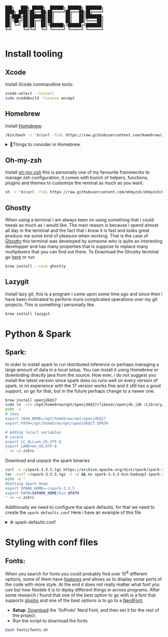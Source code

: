 ```
███╗   ███╗ █████╗  ██████╗ ██████╗ ███████╗
████╗ ████║██╔══██╗██╔════╝██╔═══██╗██╔════╝
██╔████╔██║███████║██║     ██║   ██║███████╗
██║╚██╔╝██║██╔══██║██║     ██║   ██║╚════██║
██║ ╚═╝ ██║██║  ██║╚██████╗╚██████╔╝███████║
╚═╝     ╚═╝╚═╝  ╚═╝ ╚═════╝ ╚═════╝ ╚══════╝
                                            
```

# Install tooling
## Xcode
Install Xcode commandline tools:

```bash
xcode-select --install
sudo xcodebuild -license accept
```
## Homebrew
Install [Homebrew](https://brew.sh/):

```bash
/bin/bash -c "$(curl -fsSL https://raw.githubusercontent.com/Homebrew/install/HEAD/install.sh)"
```

<details>
  <summary>🍺Things to consider in Homebrew.</summary>
Remember that not all the MAC have the arm architecture, some of them could have x86 architecture such as those based on Intel. This was already solved by the team of Homebrew but it is quite nice to take a look and learn a bit more how to make a difference of them both.
[here](https://github.com/orgs/Homebrew/discussions/3223) there is some information related with this issue.
</details>

## Oh-my-zsh
Install [oh-my-zsh](https://ohmyz.sh) this is personally one of my favourite frameworks to manage zsh configuration, it comes with bunch of helpers, functions, plugins and themes to customize the reminal as much as you want.

```bash
sh -c "$(curl -fsSL https://raw.githubusercontent.com/ohmyzsh/ohmyzsh/master/tools/install.sh)"
```

## Ghostty
When using a terminal i am always keen on using something that i could tweak as much as i would like. The main reason is because i spend almost all day in the terminal and the fact that i know it is fast and looks great produce me some kind of pleasure when working.
That is the case of [Ghostty](https://ghostty.org/) this terminal was developed by someone who is quite an interesting developper and has many properties that is suppose to replace many multiplexers that you can find out there.
To Download the Ghostty terminal go [here](https://ghostty.org/download) or run

```bash
brew install --cask ghostty
```

## Lazygit
Install lazy git, this is a program i came upon some time ago and since then i have been motivated to perform more complicated operations over my git projects. This is something i personally like.

```bash
brew install lazygit
```
# Python & Spark
## Spark:
In order to install spark to run distributed inference or perhaps managing a large amount of data in a local setup. You can install it using Homebrew or downloding directly java from the source. How ever, i do not suggest you install the latest version since spark does no runs well on every version of spark, in mi experience with the 17 version works fine and it still has a good support, so go for that, but in the future perhaps change to a newer one.

```bash
brew install openjdk@17
sudo ln -sfn /opt/homebrew/opt/openjdk@17/libexec/openjdk.jdk /Library/Java/JavaVirtualMachines/openjdk-17.jdk
echo -e '
# Java
export JAVA_HOME=/opt/homebrew/opt/openjdk@17
export PATH=/opt/homebrew/opt/openjdk@17:$PATH

# Adding locacl variables
# Locale
export LC_ALL=en_US.UTF-8
export LANG=en_US.UTF-8
' >> ~/.zshrc
```
Download and unpack the spark binaries
```bash
curl -o ~/spark-3.5.5.tgz https://archive.apache.org/dist/spark/spark-3.5.5/spark-3.5.5-bin-hadoop3.tgz
tar -xvzf ~/spark-3.5.5.tgz -C ~/ && mv spark-3.5.5-bin-hadoop3 spark-3.5.5 && rm spark-3.5.5.tgz
echo -e "
#Setting Spark Home
export SPARK_HOME=~/spark-3.5.5
export PATH=$SPARK_HOME/bin:$PATH
" >> ~/.zshrc
```
Additionally we need to configure the spark defaults, for that we need to create the `spark-defaults.conf` Here i have an example of this file
<details>
<summary>⚙️ spark-defaults.conf</summary>

```bash
#
# Licensed to the Apache Software Foundation (ASF) under one or more
# contributor license agreements.  See the NOTICE file distributed with
# this work for additional information regarding copyright ownership.
# The ASF licenses this file to You under the Apache License, Version 2.0
# (the "License"); you may not use this file except in compliance with
# the License.  You may obtain a copy of the License at
#
#    http://www.apache.org/licenses/LICENSE-2.0
#
# Unless required by applicable law or agreed to in writing, software
# distributed under the License is distributed on an "AS IS" BASIS,
# WITHOUT WARRANTIES OR CONDITIONS OF ANY KIND, either express or implied.
# See the License for the specific language governing permissions and
# limitations under the License.
#

# Default system properties included when running spark-submit.
# This is useful for setting default environmental settings.

# Example:
spark.master                              local[*]
spark.driver.host                         localhost
spark.driver.extraClassPath               $HOME/spark-3.5.5-bin-hadoop3/jars/*
spark.executor.extraClassPath             $HOME/spark-3.5.5-bin-hadoop3/jars/*
# spark.executor.extraJavaOptions         -Dcom.amazonaws.services.s3.enableV4=true
# spark.driver.extraJavaOptions           -Dcom.amazonaws.services.s3.enableV4=true
# spark.sql.catalogImplementation         hive
# spark.jars                              /Users/pereijoo/spark-3.4.2-bin-hadoop3/jars/*

# Delta
#spark.jars.packages                       io.delta:delta-core_2.13:2.4.0
#spark.sql.extensions                      io.delta.sql.DeltaSparkSessionExtension
#spark.sql.catalog.spark_catalog           org.apache.spark.sql.delta.catalog.DeltaCatalog```
```

</details>


# Styling with conf files
## Fonts:
 When you search for fonts you could probably find over $10^8$ different options, some of them have [ligatures](https://en.wikipedia.org/wiki/Ligature_(writing)#:~:text=In%20writing%20and%20typography%2C%20a,joined%20for%20the%20second%20ligature.) and allows us to display some parts of the code with more style. At the end it does not really matter what font you use but how flexible it is to diplay different things in across programs. After some research i found that one of the best option to go with is a font that supports [glyphs](https://en.wikipedia.org/wiki/Glyph#:~:text=In%20typography%2C%20a%20glyph%20is,an%20element%20of%20written%20language.) and one of the best options is to go to a [NerdFont](https://www.nerdfonts.com/).
* __Setup__: [Download](https://www.nerdfonts.com/font-downloads) the '0xProto' Nerd Font, and then set it for the rest of the project. 
* Run the script to download the fonts
```bash
bash fonts/fonts.sh
```



